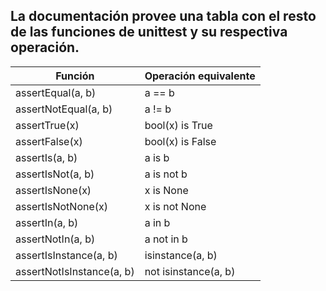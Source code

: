 ## La documentación provee una tabla con el resto de las funciones de unittest y su respectiva operación.

| Función                |	Operación equivalente    |
-------------------------|---------------------------|
| assertEqual(a, b)      |	    a == b               |
assertNotEqual(a, b) 	 |       a != b              |
assertTrue(x) 	         |       bool(x) is True     |
assertFalse(x)      	 |       bool(x) is False    |      
assertIs(a, b) 	         |       a is b              |
assertIsNot(a, b) 	     |       a is not b          |
assertIsNone(x) 	     |       x is None           |
assertIsNotNone(x)       |   	x is not None        |
assertIn(a, b) 	         |       a in b              |
assertNotIn(a, b) 	     |       a not in b          |
assertIsInstance(a, b) 	 |       isinstance(a, b)    |
assertNotIsInstance(a, b)|   	not isinstance(a, b) |

